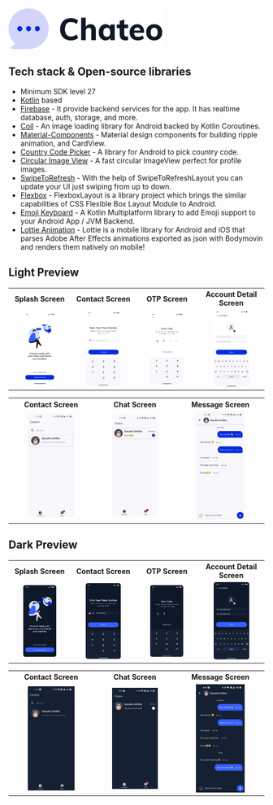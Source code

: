 <img src="/preview/chateo_logo.svg" height="80px">

## Tech stack & Open-source libraries

- Minimum SDK level 27
- [Kotlin](https://kotlinlang.org/) based
- [Firebase](https://firebase.google.com/) - It provide backend services for the app. It has realtime database, auth, storage, and more.
- [Coil](https://coil-kt.github.io/coil/compose/) - An image loading library for Android backed by Kotlin Coroutines.
- [Material-Components](https://github.com/material-components/material-components-android) - Material design components for building ripple animation, and CardView.
- [Country Code Picker](https://github.com/hbb20/CountryCodePickerProject) - A library for Android to pick country code.
- [Circular Image View](https://github.com/hbb20/CountryCodePickerProject) - A fast circular ImageView perfect for profile images.
- [SwipeToRefresh](https://developer.android.com/jetpack/androidx/releases/swiperefreshlayout/) - With the help of SwipeToRefreshLayout you can update your UI just swiping from up to down.
- [Flexbox](https://github.com/google/flexbox-layout) - FlexboxLayout is a library project which brings the similar capabilities of CSS Flexible Box Layout Module to Android.
- [Emoji Keyboard](https://github.com/vanniktech/Emoji) - A Kotlin Multiplatform library to add Emoji support to your Android App / JVM Backend.
- [Lottie Animation](https://github.com/airbnb/lottie-android) - Lottie is a mobile library for Android and iOS that parses Adobe After Effects animations exported as json with Bodymovin and renders them natively on mobile!

## Light Preview

 <table>
  <tr>
    <th>Splash Screen</th>
    <th>Contact Screen</th>
    <th>OTP Screen</th>
    <th>Account Detail Screen</th>
  </tr>
  <tr>
    <td align="center" valign="middle"><img src="/preview/splash_screen.png" width="60%" height="60%"></td>
    <td align="center" valign="middle"><img src="/preview/verification_screen.png" width="60%" height="60%"></td>
    <td align="center" valign="middle"><img src="/preview/verification_screen_two.png" width="60%" height="60%"></td>
    <td align="center" valign="middle"><img src="/preview/account_details.png" width="60%" height="60%"></td>
  </tr>
</table>

<table>
  <tr>
    <th>Contact Screen</th>
    <th>Chat Screen</th>
    <th>Message Screen</th>
  </tr>
  <tr>
    <td align="center" valign="middle"><img src="/preview/contact_fragment.jpeg" width="60%" height="60%"></td>
    <td align="center" valign="middle"><img src="/preview/chat_fragment.jpeg" width="60%" height="60%"></td>
    <td align="center" valign="middle"><img src="/preview/message_activity.jpeg" width="60%" height="60%"></td>
  </tr>
</table>


## Dark Preview

<table>
  <tr>
    <th>Splash Screen</th>
    <th>Contact Screen</th>
    <th>OTP Screen</th>
    <th>Account Detail Screen</th>
  </tr>
  <tr>
    <td align="center" valign="middle"><img src="/preview/splash_screen_dark.png" width="60%" height="60%"></td>
    <td align="center" valign="middle"><img src="/preview/verification_screen_dark.png" width="60%" height="60%"></td>
    <td align="center" valign="middle"><img src="/preview/verification_screen_two_dark.png" width="60%" height="60%"></td>
    <td align="center" valign="middle"><img src="/preview/account_details_dark.png" width="60%" height="60%"></td>
  </tr>
</table>

<table>
  <tr>
    <th>Contact Screen</th>
    <th>Chat Screen</th>
    <th>Message Screen</th>
  </tr>
  <tr>
    <td align="center" valign="middle"><img src="/preview/contact_fragment_dark.jpeg" width="60%" height="60%"></td>
    <td align="center" valign="middle"><img src="/preview/chat_fragment_dark.jpeg" width="60%" height="60%"></td>
    <td align="center" valign="middle"><img src="/preview/message_activity_dark.jpeg" width="60%" height="60%"></td>
  </tr>
</table>
